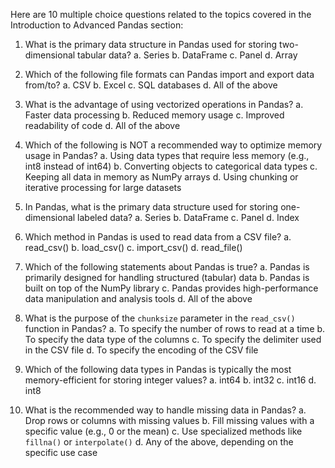 Here are 10 multiple choice questions related to the topics covered in the Introduction to Advanced Pandas section:

1. What is the primary data structure in Pandas used for storing two-dimensional tabular data?
   a. Series
   b. DataFrame
   c. Panel
   d. Array

2. Which of the following file formats can Pandas import and export data from/to?
   a. CSV
   b. Excel
   c. SQL databases
   d. All of the above

3. What is the advantage of using vectorized operations in Pandas?
   a. Faster data processing
   b. Reduced memory usage
   c. Improved readability of code
   d. All of the above

4. Which of the following is NOT a recommended way to optimize memory usage in Pandas?
   a. Using data types that require less memory (e.g., int8 instead of int64)
   b. Converting objects to categorical data types
   c. Keeping all data in memory as NumPy arrays
   d. Using chunking or iterative processing for large datasets

5. In Pandas, what is the primary data structure used for storing one-dimensional labeled data?
   a. Series
   b. DataFrame
   c. Panel
   d. Index

6. Which method in Pandas is used to read data from a CSV file?
   a. read_csv()
   b. load_csv()
   c. import_csv()
   d. read_file()

7. Which of the following statements about Pandas is true?
   a. Pandas is primarily designed for handling structured (tabular) data
   b. Pandas is built on top of the NumPy library
   c. Pandas provides high-performance data manipulation and analysis tools
   d. All of the above

8. What is the purpose of the `chunksize` parameter in the `read_csv()` function in Pandas?
   a. To specify the number of rows to read at a time
   b. To specify the data type of the columns
   c. To specify the delimiter used in the CSV file
   d. To specify the encoding of the CSV file

9. Which of the following data types in Pandas is typically the most memory-efficient for storing integer values?
   a. int64
   b. int32
   c. int16
   d. int8

10. What is the recommended way to handle missing data in Pandas?
    a. Drop rows or columns with missing values
    b. Fill missing values with a specific value (e.g., 0 or the mean)
    c. Use specialized methods like `fillna()` or `interpolate()`
    d. Any of the above, depending on the specific use case